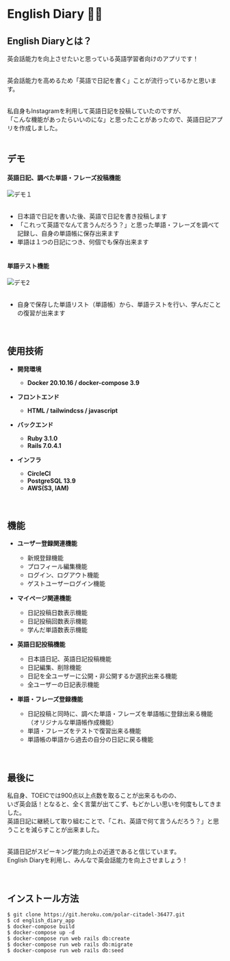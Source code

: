 # English Diary ✍🏼

## English Diaryとは？<br>
英会話能力を向上させたいと思っている英語学習者向けのアプリです！<br><br>

英会話能力を高めるため「英語で日記を書く」ことが流行っているかと思います。<br><br>

私自身もInstagramを利用して英語日記を投稿していたのですが、<br>
「こんな機能があったらいいのにな」と思ったことがあったので、英語日記アプリを作成しました。<br><br>


## デモ
#### 英語日記、調べた単語・フレーズ投稿機能
![デモ１](https://user-images.githubusercontent.com/81918738/221407604-ad7991b9-0674-4cf8-ada4-f31b09d1dcd7.gif)<br><br>

* 日本語で日記を書いた後、英語で日記を書き投稿します
* 「これって英語でなんて言うんだろう？」と思った単語・フレーズを調べて記録し、自身の単語帳に保存出来ます
* 単語は１つの日記につき、何個でも保存出来ます<br><br>


#### 単語テスト機能
![デモ2](https://user-images.githubusercontent.com/81918738/221408010-6c421aa3-8a22-4469-97af-c2f7e8300a89.gif)<br><br>

* 自身で保存した単語リスト（単語帳）から、単語テストを行い、学んだことの復習が出来ます<br><br><br>


## 使用技術

* __開発環境__
  * __Docker 20.10.16 / docker-compose 3.9__

* __フロントエンド__
  * __HTML / tailwindcss / javascript__

* __バックエンド__
  * __Ruby 3.1.0__
  * __Rails 7.0.4.1__

* __インフラ__
  * __CircleCI__
  * __PostgreSQL 13.9__
  * __AWS(S3, IAM)__ <br><br><br>


## 機能
* __ユーザー登録関連機能__
  * 新規登録機能
  * プロフィール編集機能
  * ログイン、ログアウト機能
  * ゲストユーザーログイン機能

* __マイページ関連機能__
  * 日記投稿日数表示機能
  * 日記投稿回数表示機能
  * 学んだ単語数表示機能

* __英語日記投稿機能__
  * 日本語日記、英語日記投稿機能
  * 日記編集、削除機能
  * 日記を全ユーザーに公開・非公開するか選択出来る機能
  * 全ユーザーの日記表示機能

* __単語・フレーズ登録機能__
  * 日記投稿と同時に、調べた単語・フレーズを単語帳に登録出来る機能（オリジナルな単語帳作成機能）
  * 単語・フレーズをテストで復習出来る機能
  * 単語帳の単語から過去の自分の日記に戻る機能<br><br><br>



## 最後に

私自身、TOEICでは900点以上点数を取ることが出来るものの、<br>
いざ英会話！となると、全く言葉が出てこず、もどかしい思いを何度もしてきました。<br>
英語日記に継続して取り組むことで、「これ、英語で何て言うんだろう？」と思うことを減らすことが出来ました。<br><br>

英語日記がスピーキング能力向上の近道であると信じています。<br>
English Diaryを利用し、みんなで英会話能力を向上させましょう！<br><br><br>

## インストール方法
```
$ git clone https://git.heroku.com/polar-citadel-36477.git
$ cd english_diary_app
$ docker-compose build
$ docker-compose up -d
$ docker-compose run web rails db:create
$ docker-compose run web rails db:migrate
$ docker-compose run web rails db:seed
